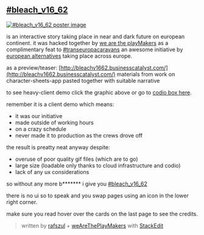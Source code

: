 ## [#bleach_v16_62](https://chicle-tartan.codio.io/bleach_v16_62-005-3.html)

[![#bleach_v16_62 poster image][1]](https://chicle-tartan.codio.io/bleach_v16_62-005-3.html)

is an interactive story taking place in near and dark future on european continent. it was hacked together by [we are the playMakers](http://wearetheplaymakers.com/) as a complimentary feat to [#transeuropacaravans](http://citizenspact.eu/) an awesome initiative by [european alternatives](http://www.euroalter.com/) taking place across europe. 

as a preview/teaser: [http://bleachv1662.businesscatalyst.com/](http://bleachv1662.businesscatalyst.com/) materials from work on character-sheets-app pasted together with suitable narrative

to see heavy-client demo click the graphic above or go to [codio box here](https://chicle-tartan.codio.io/bleach_v16_62-005-3.html). 

remember it is a client demo which means:

- it was our initiative
- made outside of working hours
- on a crazy schedule
- never made it to production as the crews drove off

the result is preatty neat anyway despite:

- overuse of poor quality gif files (which are to go)
- large size (loadable only thanks to cloud infrastructure and codio)
- lack of any ux considerations

so without any more b******* i give you [#bleach_v16_62](https://chicle-tartan.codio.io/bleach_v16_62-005-3.html) 

there is no ui so to speak and you swap pages using an icon in the lower right corner. 

make sure you read hover over the cards on the last page to see the credits.



<!--

# * * * update * * * 

the pilot, which so far is the real thing has to be [downloaded as a .zip](https://github.com/rafszul/-bleach_v16_62/archive/master.zip), unpacked and run in the browser (we talking: bleach_v16_62-005-3.html)

i left it off unoptimised and overloaded with unneceseary gif files with clear difference where prototype uses pngs made from svgs which i would want to use. since we had little time to play as [#transeuropacaravans](http://citizenspact.eu/) was setting off i left it with no optimising, smoothing up etc 

btw firefox does not support advanced css filters so it might not display the real thing but i am not sure how big the difference does it make

# * * * update * * * 

publishing adobe edge comps on wordpress multisite bogged down our simple and apparently rapid workflow.

i never felt like i had the time to look into it and there were multiple possibilities as to whys and wherefores 

i guess a most issues were due to file size of the final comp (40mgb) which is pretty rich for a slideshow with music purporting to be an alternate reality multiplayer game ;-)

there was not enough time though and finding ourselves with reduced capability for creation of text and graphical content we still managed to cover some ground

some parts are reusable so now they are part of our "lorem ipsum gallery"

here iframe test on wordpress with link to a preview of project codio box 

works surprisingly well considering no opt but it runs via link to preview from codio box

 

page turn in lower right corner of the comp

https://chicle-tartan.codio.io/bleach_v16_62-005-3.html - it might not kick start and get stuck on loading screen in which case copy the link and try all the browsers you have

if no success and you are really keen on seeing it (and it's worth it even if just for the music ;-)) then either download the whole comp or drop me a line and i will arange a private viewing for you ;-)

thanks and good luck

-->


  [1]: https://s3-us-west-2.amazonaws.com/s.cdpn.io/73058/bleach_v16_62-logo.jpg


> written by [rafszul](https://github.com/rafszul) + [weAreThePlayMakers](http://wearetheplaymakers.com/) with [StackEdit](https://stackedit.io/)
